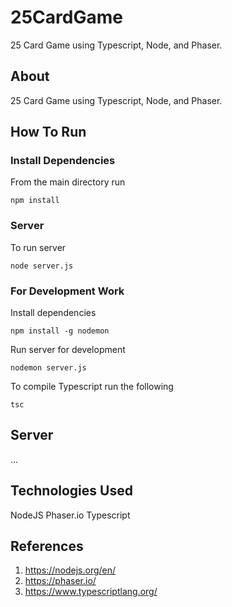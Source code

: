 # 25CardGame
25 Card Game using Typescript, Node, and Phaser.

## About
25 Card Game using Typescript, Node, and Phaser.

## How To Run 
### Install Dependencies
From the main directory run
```
npm install
```

### Server
To run server
```
node server.js
```

### For Development Work
Install dependencies
```
npm install -g nodemon
```

Run server for development
```
nodemon server.js
```

To compile Typescript run the following 
```
tsc
```

## Server
...

## Technologies Used
NodeJS
Phaser.io
Typescript

## References
1. https://nodejs.org/en/
2. https://phaser.io/
3. https://www.typescriptlang.org/
